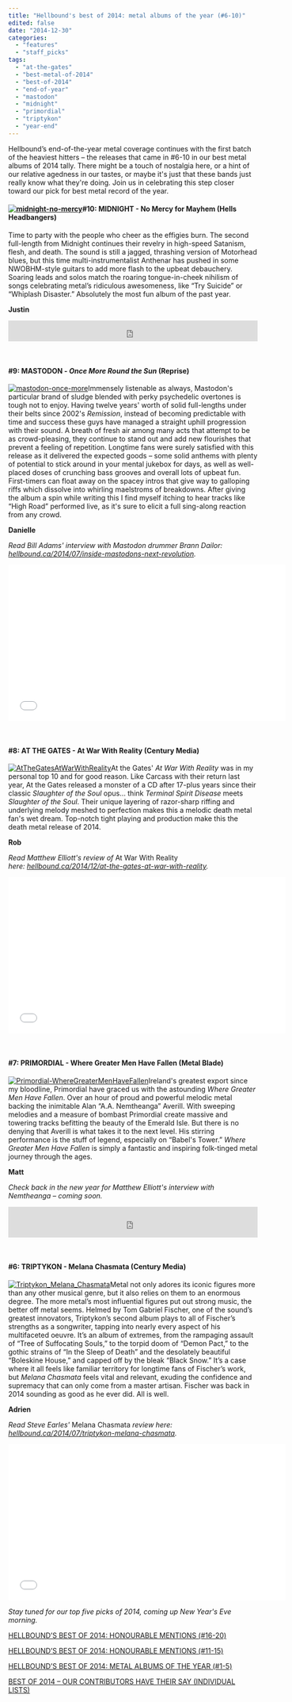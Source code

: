 ```yaml
---
title: "Hellbound's best of 2014: metal albums of the year (#6-10)"
edited: false
date: "2014-12-30"
categories:
  - "features"
  - "staff_picks"
tags:
  - "at-the-gates"
  - "best-metal-of-2014"
  - "best-of-2014"
  - "end-of-year"
  - "mastodon"
  - "midnight"
  - "primordial"
  - "triptykon"
  - "year-end"
---
```


Hellbound’s end-of-the-year metal coverage continues with the first batch of the heaviest hitters – the releases that came in #6-10 in our best metal albums of 2014 tally. There might be a touch of nostalgia here, or a hint of our relative agedness in our tastes, or maybe it's just that these bands just really know what they're doing. Join us in celebrating this step closer toward our pick for best metal record of the year.

#### [![midnight-no-mercy](https://hellbound.ca/wp-content/uploads/2014/12/midnight-no-mercy-300x300.jpg)](https://hellbound.ca/wp-content/uploads/2014/12/midnight-no-mercy.jpg)#10: MIDNIGHT - No Mercy for Mayhem (Hells Headbangers)

Time to party with the people who cheer as the effigies burn. The second full-length from Midnight continues their revelry in high-speed Satanism, flesh, and death. The sound is still a jagged, thrashing version of Motorhead blues, but this time multi-instrumentalist Anthenar has pushed in some NWOBHM-style guitars to add more flash to the upbeat debauchery. Soaring leads and solos match the roaring tongue-in-cheek nihilism of songs celebrating metal’s ridiculous awesomeness, like “Try Suicide” or “Whiplash Disaster.” Absolutely the most fun album of the past year.

**Justin**

<iframe style="border: 0; width: 100%; height: 42px;" src="http://bandcamp.com/EmbeddedPlayer/album=907603227/size=small/bgcol=ffffff/linkcol=0687f5/transparent=true/" width="300" height="150" seamless=""><a href="http://hellsheadbangers.bandcamp.com/album/no-mercy-for-mayhem">No Mercy For Mayhem by MIDNIGHT</a></iframe>

 

#### #9: MASTODON - _Once More Round the Sun_ (Reprise)

[![mastodon-once-more](https://hellbound.ca/wp-content/uploads/2014/12/mastodon-once-more-300x300.jpg)](https://hellbound.ca/wp-content/uploads/2014/12/mastodon-once-more.jpg)Immensely listenable as always, Mastodon's particular brand of sludge blended with perky psychedelic overtones is tough not to enjoy. Having twelve years' worth of solid full-lengths under their belts since 2002's _Remission_, instead of becoming predictable with time and success these guys have managed a straight uphill progression with their sound. A breath of fresh air among many acts that attempt to be as crowd-pleasing, they continue to stand out and add new flourishes that prevent a feeling of repetition. Longtime fans were surely satisfied with this release as it delivered the expected goods – some solid anthems with plenty of potential to stick around in your mental jukebox for days, as well as well-placed doses of crunching bass grooves and overall lots of upbeat fun. First-timers can float away on the spacey intros that give way to galloping riffs which dissolve into whirling maelstroms of breakdowns. After giving the album a spin while writing this I find myself itching to hear tracks like “High Road” performed live, as it's sure to elicit a full sing-along reaction from any crowd.

**Danielle**

_Read Bill Adams' interview with Mastodon drummer Brann Dailor: [hellbound.ca/2014/07/inside-mastodons-next-revolution](https://hellbound.ca/2014/07/inside-mastodons-next-revolution/)._

<iframe src="//www.youtube.com/embed/jWFWazj7Ud8" width="560" height="315" frameborder="0" allowfullscreen="allowfullscreen"></iframe>

 

#### #8: AT THE GATES - At War With Reality (Century Media)

[![AtTheGatesAtWarWithReality](https://hellbound.ca/wp-content/uploads/2014/12/AtTheGatesAtWarWithReality-300x300.jpg)](https://hellbound.ca/wp-content/uploads/2014/12/AtTheGatesAtWarWithReality-e1418012304146.jpg)At the Gates' _At War With Reality_ was in my personal top 10 and for good reason. Like Carcass with their return last year, At the Gates released a monster of a CD after 17-plus years since their classic _Slaughter of the Soul_ opus… think _Terminal Spirit Disease_ meets _Slaughter of the Soul_. Their unique layering of razor-sharp riffing and underlying melody meshed to perfection makes this a melodic death metal fan's wet dream. Top-notch tight playing and production make this the death metal release of 2014.

**Rob**

_Read Matthew Elliott's review of_ At War With Reality _here: [hellbound.ca/2014/12/at-the-gates-at-war-with-reality](https://hellbound.ca/2014/12/at-the-gates-at-war-with-reality/)._

<iframe src="//www.youtube.com/embed/aoJYZITMZAI" width="560" height="315" frameborder="0" allowfullscreen="allowfullscreen"></iframe>

 

#### #7: PRIMORDIAL - Where Greater Men Have Fallen (Metal Blade)

[![Primordial-WhereGreaterMenHaveFallen](https://hellbound.ca/wp-content/uploads/2014/12/Primordial-WhereGreaterMenHaveFallen-300x300.jpg)](https://hellbound.ca/wp-content/uploads/2014/12/Primordial-WhereGreaterMenHaveFallen.jpg)Ireland's greatest export since my bloodline, Primordial have graced us with the astounding _Where Greater Men Have Fallen_. Over an hour of proud and powerful melodic metal backing the inimitable Alan “A.A. Nemtheanga” Averill. With sweeping melodies and a measure of bombast Primordial create massive and towering tracks befitting the beauty of the Emerald Isle. But there is no denying that Averill is what takes it to the next level. His stirring performance is the stuff of legend, especially on “Babel's Tower.” _Where Greater Men Have Fallen_ is simply a fantastic and inspiring folk-tinged metal journey through the ages.

**Matt**

_Check back in the new year for Matthew Elliott's interview with Nemtheanga – coming soon._

<iframe src="https://w.soundcloud.com/player/?visual=true&amp;url=http%3A%2F%2Fapi.soundcloud.com%2Ftracks%2F170070404&amp;show_artwork=true&amp;secret_token=s-5Wb5n" width="100%" height="62" frameborder="no" scrolling="no"></iframe>

 

#### #6: TRIPTYKON - Melana Chasmata (Century Media)

[![Triptykon_Melana_Chasmata](https://hellbound.ca/wp-content/uploads/2014/12/Triptykon_Melana_Chasmata-300x300.jpg)](https://hellbound.ca/wp-content/uploads/2014/12/Triptykon_Melana_Chasmata.jpg)Metal not only adores its iconic figures more than any other musical genre, but it also relies on them to an enormous degree. The more metal’s most influential figures put out strong music, the better off metal seems. Helmed by Tom Gabriel Fischer, one of the sound’s greatest innovators, Triptykon’s second album plays to all of Fischer’s strengths as a songwriter, tapping into nearly every aspect of his multifaceted oeuvre. It’s an album of extremes, from the rampaging assault of “Tree of Suffocating Souls,” to the torpid doom of “Demon Pact,” to the gothic strains of “In the Sleep of Death” and the desolately beautiful “Boleskine House,” and capped off by the bleak “Black Snow.” It’s a case where it all feels like familiar territory for longtime fans of Fischer’s work, but _Melana Chasmata_ feels vital and relevant, exuding the confidence and supremacy that can only come from a master artisan. Fischer was back in 2014 sounding as good as he ever did. All is well.

**Adrien**

_Read Steve Earles'_ Melana Chasmata _review here: [hellbound.ca/2014/07/triptykon-melana-chasmata](https://hellbound.ca/2014/07/triptykon-melana-chasmata/)._

<iframe src="//www.youtube.com/embed/-HnBYO8k5pM" width="560" height="315" frameborder="0" allowfullscreen="allowfullscreen"></iframe>

_Stay tuned for our top five picks of 2014, coming up New Year's Eve morning._

[HELLBOUND’S BEST OF 2014: HONOURABLE MENTIONS (#16-20)](https://hellbound.ca/2014/12/hellbounds-best-of-2014-honourable-mentions-16-20/)

[HELLBOUND’S BEST OF 2014: HONOURABLE MENTIONS (#11-15)](https://hellbound.ca/2014/12/hellbounds-best-2014-honourable-mentions-11-15/)

[HELLBOUND’S BEST OF 2014: METAL ALBUMS OF THE YEAR (#1-5)](https://hellbound.ca/2014/12/hellbounds-best-2014-metal-albums-year-1-5/)

[BEST OF 2014 – OUR CONTRIBUTORS HAVE THEIR SAY (INDIVIDUAL LISTS)](https://hellbound.ca/2014/12/best-2014-contributors-say-individual-lists/)
